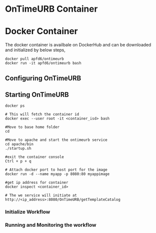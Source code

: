 # OnTimeURB Container

# Docker Container
The docker container is availbale on DockerHub and can be downloaded and initialized by below steps,
```
docker pull apfd6/ontimeurb
docker run -it apfd6/ontimeurb bash

```

## Configuring OnTimeURB


## Starting OnTimeURB

```
docker ps

# This will fetch the container id
docker exec --user root -it <container_isd> bash

#Move to base home folder
cd

#Move to apache and start the ontimeurb service
cd apache/bin
./startup.sh

#exit the container console
Ctrl + p + q

# Attach docker port to host port for the image
docker run -d --name myapp -p 8080:80 myappimage

#get ip address for container
docker inspect <container_id>

# The we service will initiate at
http://<ip_address>:8080/OnTimeURB/getTemplateCatalog

```

### Initialize Workflow


### Running and Monitoring the workflow

